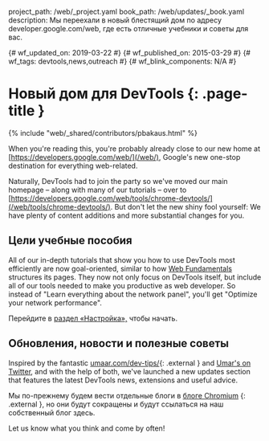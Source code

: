 project_path: /web/_project.yaml
book_path: /web/updates/_book.yaml
description: Мы переехали в новый блестящий дом по адресу developer.google.com/web, где есть отличные учебники и советы для вас.

{# wf_updated_on: 2019-03-22 #}
{# wf_published_on: 2015-03-29 #}
{# wf_tags: devtools,news,outreach #}
{# wf_blink_components: N/A #}

# Новый дом для DevTools {: .page-title }

{% include "web/_shared/contributors/pbakaus.html" %}

When you're reading this, you're probably already close to our new home at
[https://developers.google.com/web/](/web/), Google's new one-stop destination
for everything web-related.

Naturally, DevTools had to join the party so we've moved our main homepage –
along with many of our tutorials – over to
[https://developers.google.com/web/tools/chrome-devtools/](/web/tools/chrome-devtools/).
But don't let the new shiny fool yourself: We have plenty of content additions
and more substantial changes for you.

## Цели учебные пособия

All of our in-depth tutorials that show you how to use DevTools most efficiently
are now goal-oriented, similar to how [Web Fundamentals](/web/fundamentals)
structures its pages. They now not only focus on DevTools itself, but include
all of our tools needed to make you productive as web developer. So instead of
"Learn everything about the network panel", you'll get "Optimize your network
performance".

Перейдите в [раздел «Настройка»,](/web/tools/setup/) чтобы начать.

## Обновления, новости и полезные советы

Inspired by the fantastic [umaar.com/dev-tips/](https://umaar.com/dev-tips/){:
.external } and [Umar's on Twitter](https://twitter.com/umaar), and with the
help of both, we've launched a new updates section that features the latest
DevTools news, extensions and useful advice.

Мы по-прежнему будем вести отдельные блоги в [блоге
Chromium](https://blog.chromium.org/) {: .external }, но они будут сокращены и
будут ссылаться на наш собственный блог здесь.

Let us know what you think and come by often!
